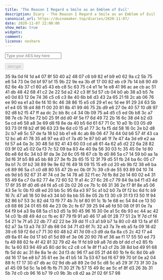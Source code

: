 ```yaml
---
title: 'The Reason I Regard a Smile as an Emblem of Evil'
description: Diary - The Reason I Regard a Smile as an Emblem of Evil
canonical_url: https://duinomaker.top/diaries/2020-11-07/
date: 2020-11-07 22:00:00
show_meta: true
widgets:
comment:
license: noshare
---
```


<script async src="https://server.duinomaker.top/blog/assets/crypto-js.min.js" defer></script>
<script src="https://server.duinomaker.top/blog/assets/decrypt.js" defer></script>
<div class="field has-addons">
<p class="control has-icons-left">
    <input id="password" class="input" type="password" maxlength="16" placeholder="Type your AES key here" digest="2572977a70cf5c61a4501befef8aaf70b1f4c17ae1677a98b1163cd34788596c">
    <span class="icon is-small is-left">
        <i id="input-bar-icon" class="fas fa-lock"></i>
    </span>
</p>
<p class="control">
    <button id="decrypt" class="button" onclick="decryptAll()" disabled>decrypt</button>
</p>
</div>

<span class="encrypted" iv="Z7+Hjhayifi3wMEG">35 9a 0d f4 1d a4 07 8f 50 40 a2 48 07 c6 b9 82 ef b9 e0 62 9a c2 5b 75 e6 54 73 0e 0d bf 97 bf 15 9b 22 9e ea 3b df 17 00 82 eb c9 7b 14 b8 90 49 62 6e 4b 37 c1 60 a5 43 eb c8 5c 63 75 c4 e1 1e 1e e8 41 96 ac ae cb ac 51 41 db 48 42 68 41 c2 2e 22 5d a2 42 c3 8f 5d 57 cb 04 b0 ab 38 a3 b5 7e e0 0d 83 12 0e 74 36 c5 c6 c3 8e 40 6b b6 d3 43 2a 65 21 f8 2c ab 06 76 ee 90 ea e1 a3 6e f4 10 9c 46 38 86 15 e5 c6 29 e1 ec 1d ee 91 29 24 63 5b e1 e4 05 18 d4 88 f1 00 20 81 8b 41 99 46 75 2b d9 e6 27 0e 40 57 10 d8 97 92 d8 b2 f5 47 ff aa dc 2c bb 8c c4 34 0b 09 75 a4 d5 c5 ed 0b b8 3c a7 98 7e cb 7d be 72 b0 25 9f dd d0 4f 5e f7 6d 49 72 2b 16 6c 38 d4 b2 d3 5a cd e6 58 a8 3e 69 d8 f8 8e da 40 b5 6d 61 67 71 0c 10 a0 1b 03 05 d9 93 73 0f f8 b2 df 96 63 23 9e 6d c0 15 a1 77 3c fa f5 dd 58 16 0c 2e b2 d8 2c b7 e8 5c 57 de fa 18 b2 bb e1 e8 4c ab 8b 06 47 7d 44 0d b6 57 4f 43 ca 12 bc a6 41 78 35 a6 97 ea d3 cf 7a d0 1e 87 b0 a6 1f 7e 47 4a 3d e9 e2 aa fd 57 a4 0a 3c 30 48 5d 92 41 43 60 03 cd a8 61 4a 62 a5 d2 22 6a 28 82 03 9f 02 a5 02 0a f3 7c 52 09 ba 83 4e 40 9a 56 30 03 fc 35 45 0e 1d 80 6b e8 6d 6c 34 b3 8f da 3e 2d 6c 05 f8 67 cb 1b d0 86 5a c7 14 59 b0 aa 1a 3d f6 3f b5 88 a5 bb 88 27 3e fb 2b 65 15 12 3f 79 d5 51 fb 24 ba 6c 05 c7 9a b1 7c 0f b2 38 89 9e 9e 62 f6 49 18 09 15 15 e9 cd 20 eb 9b f2 38 e6 ba c6 89 96 5a c1 c0 d8 80 55 47 2b ec 0b 0f 7c 39 c9 de 55 93 89 04 10 74 eb 9d b5 92 67 31 4f 74 cd 3e 14 78 a6 32 f1 ec 7d fb 8d 2d 14 60 02 e4 31 55 49 6a c7 0a 62 77 4e 72 60 52 1f a1 4c 27 6c 26 c7 79 84 9a b4 f1 d3 4d 17 6f 35 8f d0 d6 d4 f4 a5 c6 2b 02 26 ce 7b 1c 66 31 36 2e f7 8f 8e a5 06 43 5e 1c 0b f0 d8 ed 20 bb 5c 95 6a e3 97 5c a1 b2 b0 7a 0f f2 bc 6d fc b9 16 7c 47 a6 18 50 9d e3 34 b0 9a bb 55 8e 05 2b f3 30 c9 31 f3 f3 50 1f 94 82 86 b7 53 3c 82 d4 13 f9 77 4b 7c bf 80 91 1c 1b 1e 68 ec 54 84 ce 13 50 c8 68 66 24 01 65 66 4e 23 0b 2c fe 67 39 25 94 a6 fd 50 08 0f 91 0e 7a 64 f9 b4 a3 9a 68 5a c1 b3 d5 1a 90 45 96 16 30 0e a1 5c 6b 93 ec 44 ac 42 14 c0 1b d8 49 4d cc fb ec 87 79 f9 91 a0 46 17 a8 0f 28 77 51 2a 1f 7d cf f4 54 21 1e 7f a5 22 db 77 d2 22 be 39 dd 11 c3 a1 b9 b7 1a 80 c0 48 13 fa af 61 62 a7 3a 13 a3 7d 37 db 88 04 34 71 d3 6f 7c 32 a3 7a 7e eb a5 fa 09 18 d2 39 c6 59 f2 6d c7 71 30 60 48 b2 41 7d 09 c3 d9 da 6a 8a c5 2c 42 f7 a4 d9 6a 61 4e 0d 17 b0 d1 5d 89 ef 3e 06 20 90 78 ef 36 ae f1 17 55 50 ed 73 fa 49 88 62 fe 4f 42 81 32 79 d2 4e 1f fd b9 b9 a8 7d db bf dd cf e2 85 fb 8c 1a 60 83 94 49 a5 80 dd 9c c2 c8 c4 1e 8f f1 a3 cf 2b 38 8d bd 49 91 68 fb 5d dc ac 31 8e 8a 1e dc 2d f3 dc 96 f7 ad 05 2f d4 60 1b fe 6c 8d 0b a9 dd 16 17 be e8 b7 35 61 ee 3e 41 b5 14 7a 53 67 bd f6 67 99 70 bf 0e a2 04 88 fc f7 17 30 d7 db ac 02 9d db a8 89 2e 0d 5c d8 5c a5 29 3f 73 3f 30 2a a1 45 09 5d 5c 1a b6 fb fb 71 30 2f 7b 57 15 49 8c ae 5c ef 8f d3 26 3b 31 5b 7d c0 cb 96 16 b7 19 c0 9b 3b c8 d2 aa 2f 02 6f 57 98</span>